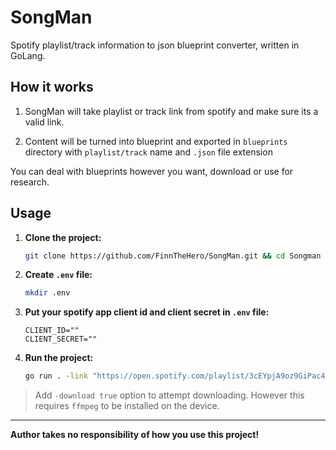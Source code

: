 # SongMan
Spotify playlist/track information to json blueprint converter, written in GoLang.

## How it works
1. SongMan will take playlist or track link from spotify and make sure its a valid link.

2. Content will be turned into blueprint and exported in `blueprints` directory with `playlist/track` name and `.json` file extension

You can deal with blueprints however you want, download or use for research.

## Usage
1. **Clone the project:**
    ```bash
    git clone https://github.com/FinnTheHero/SongMan.git && cd Songman
    ```
2. **Create `.env` file:**
    ```bash
    mkdir .env
    ```
3. **Put your spotify app client id and client secret in `.env` file:**
    ```
    CLIENT_ID=""
    CLIENT_SECRET=""
    ```
4. **Run the project:**
    ```bash
    go run . -link "https://open.spotify.com/playlist/3cEYpjA9oz9GiPac4AsH4n"
    ```

> Add `-download true` option to attempt downloading. However this requires `ffmpeg` to be installed on the device. 

---

**Author takes no responsibility of how you use this project!**